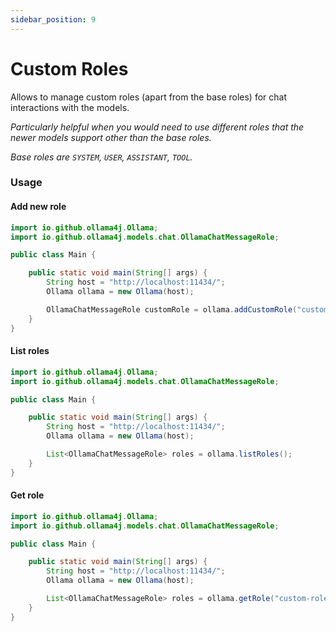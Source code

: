 ```yaml
---
sidebar_position: 9
---
```


# Custom Roles

Allows to manage custom roles (apart from the base roles) for chat interactions with the models.

_Particularly helpful when you would need to use different roles that the newer models support other than the base
roles._

_Base roles are `SYSTEM`, `USER`, `ASSISTANT`, `TOOL`._

### Usage

#### Add new role

```java
import io.github.ollama4j.Ollama;
import io.github.ollama4j.models.chat.OllamaChatMessageRole;

public class Main {

    public static void main(String[] args) {
        String host = "http://localhost:11434/";
        Ollama ollama = new Ollama(host);

        OllamaChatMessageRole customRole = ollama.addCustomRole("custom-role");
    }
}
```

#### List roles

```java
import io.github.ollama4j.Ollama;
import io.github.ollama4j.models.chat.OllamaChatMessageRole;

public class Main {

    public static void main(String[] args) {
        String host = "http://localhost:11434/";
        Ollama ollama = new Ollama(host);

        List<OllamaChatMessageRole> roles = ollama.listRoles();
    }
}
```

#### Get role

```java
import io.github.ollama4j.Ollama;
import io.github.ollama4j.models.chat.OllamaChatMessageRole;

public class Main {

    public static void main(String[] args) {
        String host = "http://localhost:11434/";
        Ollama ollama = new Ollama(host);

        List<OllamaChatMessageRole> roles = ollama.getRole("custom-role");
    }
}
```